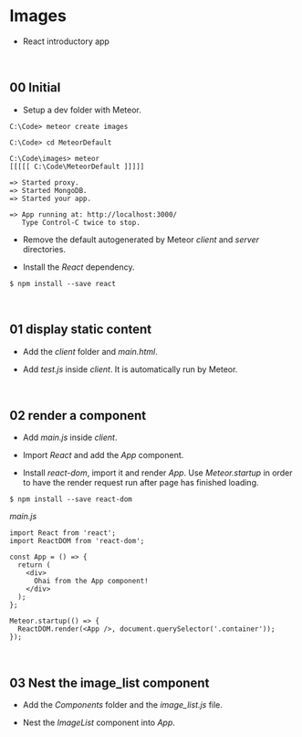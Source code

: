 # Images
* React introductory app

&nbsp;
## 00 Initial

* Setup a dev folder with Meteor.

```
C:\Code> meteor create images
```
```
C:\Code> cd MeteorDefault
```
```
C:\Code\images> meteor
[[[[[ C:\Code\MeteorDefault ]]]]]

=> Started proxy.
=> Started MongoDB.
=> Started your app.

=> App running at: http://localhost:3000/
   Type Control-C twice to stop.
```

* Remove the default autogenerated by Meteor *client* and *server* directories.

* Install the *React* dependency.
```
$ npm install --save react
```

&nbsp;
## 01 display static content

* Add the *client* folder and *main.html*.

* Add *test.js* inside *client*. It is automatically run by Meteor.


&nbsp;
## 02 render a component

* Add *main.js* inside *client*.  

* Import *React* and add the *App* component.

* Install *react-dom*, import it and render *App*. Use *Meteor.startup* in order to have the render request run after page has finished loading.  

```
$ npm install --save react-dom
```

*main.js*
```
import React from 'react';
import ReactDOM from 'react-dom';

const App = () => {
  return (
    <div>
      Ohai from the App component!
    </div>
  );
};

Meteor.startup(() => {
  ReactDOM.render(<App />, document.querySelector('.container'));
});
```

&nbsp;
## 03 Nest the image_list component

* Add the *Components* folder and the *image_list.js* file.

* Nest the *ImageList* component into *App*.
